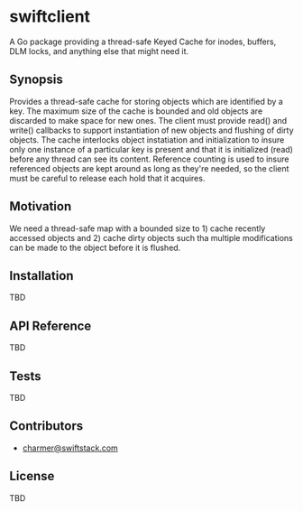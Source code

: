 # swiftclient

A Go package providing a thread-safe Keyed Cache for inodes, buffers, DLM locks, and anything else that might need it.

## Synopsis

Provides a thread-safe cache for storing objects which are identified by a key.
The maximum size of the cache is bounded and old objects are discarded to make
space for new ones.  The client must provide read() and write() callbacks to
support instantiation of new objects and flushing of dirty objects.  The cache
interlocks object instatiation and initialization to insure only one instance of
a particular key is present and that it is initialized (read) before any thread
can see its content.  Reference counting is used to insure referenced objects
are kept around as long as they're needed, so the client must be careful to
release each hold that it acquires.

## Motivation

We need a thread-safe map with a bounded size to 1) cache recently accessed
objects and 2) cache dirty objects such tha multiple modifications can be made
to the object before it is flushed.

## Installation

TBD

## API Reference

TBD

## Tests

TBD

## Contributors

 * charmer@swiftstack.com

## License

TBD
